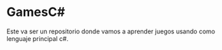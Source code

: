 # GamesC#
Este va ser un repositorio donde vamos a aprender juegos usando como lenguaje principal c#.

